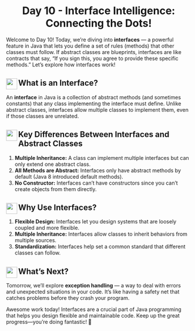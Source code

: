 <div align="center"><h1>Day 10 - Interface Intelligence: Connecting the Dots!</h1></div>

Welcome to Day 10! Today, we’re diving into **interfaces** — a powerful feature in Java that lets you define a set of rules (methods) that other classes must follow. If abstract classes are blueprints, interfaces are like contracts that say, “If you sign this, you agree to provide these specific methods.” Let’s explore how interfaces work!

## <img src = "https://cdn0.iconfinder.com/data/icons/huge-basic-icons-part-3/512/Java.png" align = "left" width = "30"> What is an Interface?

An **interface** in Java is a collection of abstract methods (and sometimes constants) that any class implementing the interface must define. Unlike abstract classes, interfaces allow multiple classes to implement them, even if those classes are unrelated.

## <img src = "https://cdn0.iconfinder.com/data/icons/huge-basic-icons-part-3/512/Java.png" align = "left" width = "30"> Key Differences Between Interfaces and Abstract Classes

1.  **Multiple Inheritance:** A class can implement multiple interfaces but can only extend one abstract class.
2.  **All Methods are Abstract:** Interfaces only have abstract methods by default (Java 8 introduced default methods).
3.  **No Constructor:** Interfaces can’t have constructors since you can’t create objects from them directly.

## <img src = "https://cdn0.iconfinder.com/data/icons/huge-basic-icons-part-3/512/Java.png" align = "left" width = "30"> Why Use Interfaces?

1.  **Flexible Design:** Interfaces let you design systems that are loosely coupled and more flexible.
2.  **Multiple Inheritance:** Interfaces allow classes to inherit behaviors from multiple sources.
3.  **Standardization:** Interfaces help set a common standard that different classes can follow.

## <img src = "https://cdn0.iconfinder.com/data/icons/huge-basic-icons-part-3/512/Java.png" align = "left" width = "30"> What’s Next?

Tomorrow, we’ll explore **exception handling** — a way to deal with errors and unexpected situations in your code. It’s like having a safety net that catches problems before they crash your program.

Awesome work today! Interfaces are a crucial part of Java programming that helps you design flexible and maintainable code. Keep up the great progress—you’re doing fantastic! 🚀
